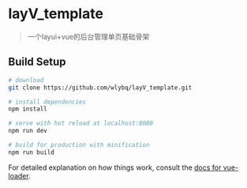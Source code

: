 # layV_template

> 一个layui+vue的后台管理单页基础骨架

## Build Setup

``` bash
# download
git clone https://github.com/wlybq/layV_template.git

# install dependencies
npm install

# serve with hot reload at localhost:8080
npm run dev

# build for production with minification
npm run build
```

For detailed explanation on how things work, consult the [docs for vue-loader](http://vuejs.github.io/vue-loader).


